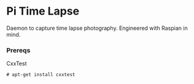 Pi Time Lapse
=============

Daemon to capture time lapse photography. Engineered with Raspian in mind.

### Prereqs

CxxTest

    # apt-get install cxxtest
